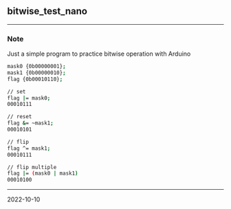 ## bitwise_test_nano

---

### Note

Just a simple program to practice bitwise operation with Arduino


```sh
mask0 {0b00000001};
mask1 {0b00000010};
flag {0b00010110};

// set
flag |= mask0;
00010111

// reset
flag &= ~mask1;
00010101

// flip
flag ^= mask1;
00010111

// flip multiple
flag |= (mask0 | mask1)
00010100

```
---

2022-10-10
